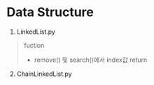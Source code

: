 # Data Structure
1. LinkedList.py
> fuction
> - remove() 및 search()에서 index값 return<br>
> 
2. ChainLinkedList.py
